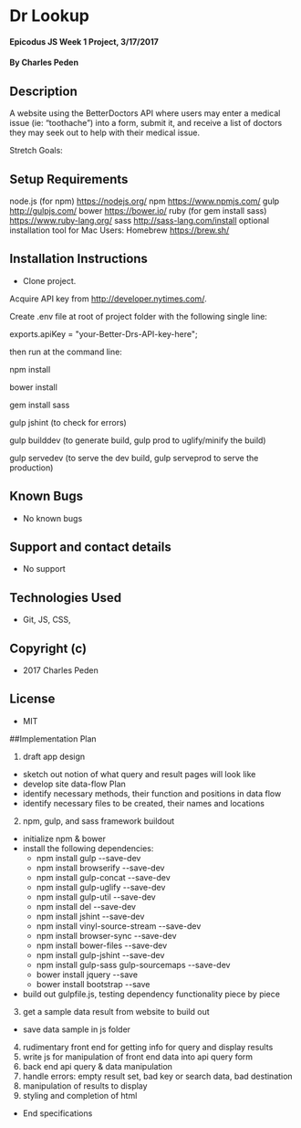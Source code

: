 # Dr Lookup

#### Epicodus JS Week 1 Project, 3/17/2017

#### By Charles Peden

## Description

A website using the BetterDoctors API where users may enter a medical issue (ie: “toothache”) into a form, submit it, and receive a list of doctors they may seek out to help with their medical issue.

Stretch Goals:


## Setup Requirements
node.js (for npm)  https://nodejs.org/
npm https://www.npmjs.com/
gulp http://gulpjs.com/
bower https://bower.io/
ruby (for gem install sass) https://www.ruby-lang.org/
sass http://sass-lang.com/install
optional installation tool for Mac Users: Homebrew https://brew.sh/


## Installation Instructions
* Clone project.

Acquire API key from http://developer.nytimes.com/.

Create .env file at root of project folder with the following single line:

exports.apiKey = "your-Better-Drs-API-key-here";

then run at the command line:

npm install

bower install

gem install sass

gulp jshint (to check for errors)

gulp builddev (to generate build, gulp prod to uglify/minify the build)

gulp servedev (to serve the dev build, gulp serveprod to serve the production)


## Known Bugs
* No known bugs

## Support and contact details
* No support

## Technologies Used
* Git, JS, CSS,

## Copyright (c)
* 2017 Charles Peden

## License
* MIT

##Implementation Plan
1. draft app design
  * sketch out notion of what query and result pages will look like
  * develop site data-flow Plan
  * identify necessary methods, their function and positions in data flow
  * identify necessary files to be created, their names and locations
2. npm, gulp, and sass framework buildout
  * initialize npm & bower
  * install the following dependencies:
      * npm install gulp --save-dev
      * npm install browserify --save-dev
      * npm install gulp-concat --save-dev
      * npm install gulp-uglify --save-dev
      * npm install gulp-util --save-dev
      * npm install del --save-dev
      * npm install jshint --save-dev
      * npm install vinyl-source-stream --save-dev
      * npm install browser-sync --save-dev
      * npm install bower-files --save-dev
      * npm install gulp-jshint --save-dev
      * npm install gulp-sass gulp-sourcemaps --save-dev
      * bower install jquery --save
      * bower install bootstrap --save
  * build out gulpfile.js, testing dependency functionality piece by piece
3. get a sample data result from website to build out
  * save data sample in js folder
4. rudimentary front end for getting info for query and display results
5. write js for manipulation of front end data into api query form
6. back end api query & data manipulation
7. handle errors: empty result set, bad key or search data, bad destination
8. manipulation of results to display
9. styling and completion of html



* End specifications
